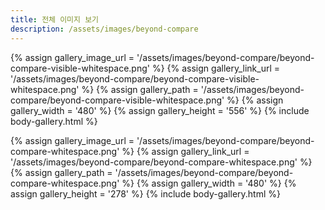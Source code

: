 ```yaml
---
title: 전체 이미지 보기
description: /assets/images/beyond-compare
---
```




{% assign gallery_image_url = '/assets/images/beyond-compare/beyond-compare-visible-whitespace.png' %}
{% assign gallery_link_url = '/assets/images/beyond-compare/beyond-compare-visible-whitespace.png' %}
{% assign gallery_path = '/assets/images/beyond-compare/beyond-compare-visible-whitespace.png' %}
{% assign gallery_width = '480'  %}
{% assign gallery_height = '556'  %}
{% include body-gallery.html %}

{% assign gallery_image_url = '/assets/images/beyond-compare/beyond-compare-whitespace.png' %}
{% assign gallery_link_url = '/assets/images/beyond-compare/beyond-compare-whitespace.png' %}
{% assign gallery_path = '/assets/images/beyond-compare/beyond-compare-whitespace.png' %}
{% assign gallery_width = '480'  %}
{% assign gallery_height = '278'  %}
{% include body-gallery.html %}
